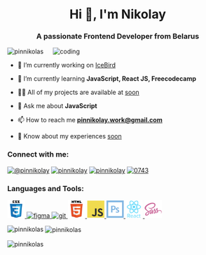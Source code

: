 <h1 align="center">Hi 👋, I'm Nikolay</h1>
<h3 align="center">A passionate Frontend Developer from Belarus</h3>
<img align="right" width="400" alt="coding" src="https://cdn.dribbble.com/users/330915/screenshots/3587000/10_coding_dribbble.gif"></>

<p align="left"> <img src="https://komarev.com/ghpvc/?username=pinnikolas&label=Profile%20views&color=0e75b6&style=flat" alt="pinnikolas" /> </p>

- 🔭 I’m currently working on [IceBird](https://github.com/pinnikolas/IceBird)

- 🌱 I’m currently learning **JavaScript, React JS, Freecodecamp**

- 👨‍💻 All of my projects are available at [soon](soon)

- 💬 Ask me about **JavaScript**

- 📫 How to reach me **pinnikolay.work@gmail.com**

- 📄 Know about my experiences [soon](soon)

<h3 align="left">Connect with me:</h3>
<p align="left">
<a href="https://codepen.io/pinnikolay" target="blank"><img align="center" src="https://raw.githubusercontent.com/rahuldkjain/github-profile-readme-generator/master/src/images/icons/Social/codepen.svg" alt="@pinnikolay" height="30" width="40" /></a>
<a href="https://twitter.com/pinnikolay" target="blank"><img align="center" src="https://raw.githubusercontent.com/rahuldkjain/github-profile-readme-generator/master/src/images/icons/Social/twitter.svg" alt="pinnikolay" height="30" width="40" /></a>
<a href="https://instagram.com/pinnikolay" target="blank"><img align="center" src="https://raw.githubusercontent.com/rahuldkjain/github-profile-readme-generator/master/src/images/icons/Social/instagram.svg" alt="pinnikolay" height="30" width="40" /></a>
<a href="https://discord.gg/0743" target="blank"><img align="center" src="https://raw.githubusercontent.com/rahuldkjain/github-profile-readme-generator/master/src/images/icons/Social/discord.svg" alt="0743" height="30" width="40" /></a>
</p>

<h3 align="left">Languages and Tools:</h3>
<p align="left"> <a href="https://www.w3schools.com/css/" target="_blank" rel="noreferrer"> <img src="https://raw.githubusercontent.com/devicons/devicon/master/icons/css3/css3-original-wordmark.svg" alt="css3" width="40" height="40"/> </a> <a href="https://www.figma.com/" target="_blank" rel="noreferrer"> <img src="https://www.vectorlogo.zone/logos/figma/figma-icon.svg" alt="figma" width="40" height="40"/> </a> <a href="https://git-scm.com/" target="_blank" rel="noreferrer"> <img src="https://www.vectorlogo.zone/logos/git-scm/git-scm-icon.svg" alt="git" width="40" height="40"/> </a> <a href="https://www.w3.org/html/" target="_blank" rel="noreferrer"> <img src="https://raw.githubusercontent.com/devicons/devicon/master/icons/html5/html5-original-wordmark.svg" alt="html5" width="40" height="40"/> </a> <a href="https://developer.mozilla.org/en-US/docs/Web/JavaScript" target="_blank" rel="noreferrer"> <img src="https://raw.githubusercontent.com/devicons/devicon/master/icons/javascript/javascript-original.svg" alt="javascript" width="40" height="40"/> </a> <a href="https://www.photoshop.com/en" target="_blank" rel="noreferrer"> <img src="https://raw.githubusercontent.com/devicons/devicon/master/icons/photoshop/photoshop-line.svg" alt="photoshop" width="40" height="40"/> </a> <a href="https://reactjs.org/" target="_blank" rel="noreferrer"> <img src="https://raw.githubusercontent.com/devicons/devicon/master/icons/react/react-original-wordmark.svg" alt="react" width="40" height="40"/> </a> <a href="https://sass-lang.com" target="_blank" rel="noreferrer"> <img src="https://raw.githubusercontent.com/devicons/devicon/master/icons/sass/sass-original.svg" alt="sass" width="40" height="40"/> </a> </p>

<p><img align="left" src="https://github-readme-stats.vercel.app/api/top-langs?username=pinnikolas&show_icons=true&locale=en&layout=compact" alt="pinnikolas" /></p>

<p>&nbsp;<img align="center" src="https://github-readme-stats.vercel.app/api?username=pinnikolas&show_icons=true&locale=en" alt="pinnikolas" /></p>

<p><img align="center" src="https://github-readme-streak-stats.herokuapp.com/?user=pinnikolas&" alt="pinnikolas" /></p>
